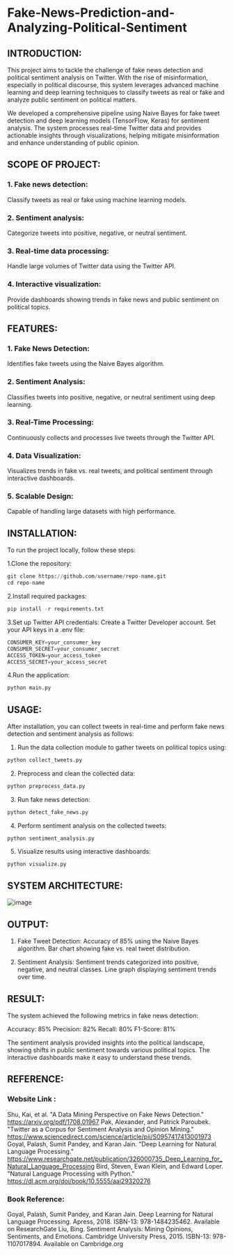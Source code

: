 # Fake-News-Prediction-and-Analyzing-Political-Sentiment

## INTRODUCTION:
This project aims to tackle the challenge of fake news detection and political sentiment analysis on Twitter. With the rise of misinformation, especially in political discourse, this system leverages advanced machine learning and deep learning techniques to classify tweets as real or fake and analyze public sentiment on political matters.

We developed a comprehensive pipeline using Naive Bayes for fake tweet detection and deep learning models (TensorFlow, Keras) for sentiment analysis. The system processes real-time Twitter data and provides actionable insights through visualizations, helping mitigate misinformation and enhance understanding of public opinion.

## SCOPE OF PROJECT:

### 1. Fake news detection: 
Classify tweets as real or fake using machine learning models.
### 2. Sentiment analysis: 
Categorize tweets into positive, negative, or neutral sentiment.
### 3. Real-time data processing: 
Handle large volumes of Twitter data using the Twitter API.
### 4. Interactive visualization: 
Provide dashboards showing trends in fake news and public sentiment on political topics.

## FEATURES: 

### 1. Fake News Detection: 
Identifies fake tweets using the Naive Bayes algorithm.
### 2. Sentiment Analysis: 
Classifies tweets into positive, negative, or neutral sentiment using deep learning.
### 3. Real-Time Processing: 
Continuously collects and processes live tweets through the Twitter API.
### 4. Data Visualization: 
Visualizes trends in fake vs. real tweets, and political sentiment through interactive dashboards.
### 5. Scalable Design: 
Capable of handling large datasets with high performance.

## INSTALLATION:
To run the project locally, follow these steps:

1.Clone the repository:
```python
git clone https://github.com/username/repo-name.git
cd repo-name
```
2.Install required packages:
```python
pip install -r requirements.txt
```
3.Set up Twitter API credentials:
Create a Twitter Developer account.
Set your API keys in a .env file:
```python
CONSUMER_KEY=your_consumer_key
CONSUMER_SECRET=your_consumer_secret
ACCESS_TOKEN=your_access_token
ACCESS_SECRET=your_access_secret
```
4.Run the application:
```python
python main.py
```
## USAGE:

After installation, you can collect tweets in real-time and perform fake news detection and sentiment analysis as follows:
1. Run the data collection module to gather tweets on political topics using:
```python
python collect_tweets.py
```
2. Preprocess and clean the collected data:
```python
python preprocess_data.py
```
3. Run fake news detection:
```python
python detect_fake_news.py
```
4. Perform sentiment analysis on the collected tweets:
```
python sentiment_analysis.py
```
5. Visualize results using interactive dashboards:
```python
python visualize.py
```

## SYSTEM ARCHITECTURE:
![image](https://github.com/user-attachments/assets/9fad3e6f-f188-4e93-ac0d-57749ac3f2b5)

## OUTPUT:
1. Fake Tweet Detection:
Accuracy of 85% using the Naive Bayes algorithm.
Bar chart showing fake vs. real tweet distribution.

3. Sentiment Analysis:
Sentiment trends categorized into positive, negative, and neutral classes.
Line graph displaying sentiment trends over time.

## RESULT:
The system achieved the following metrics in fake news detection:

Accuracy: 85%
Precision: 82%
Recall: 80%
F1-Score: 81%

The sentiment analysis provided insights into the political landscape, showing shifts in public sentiment towards various political topics. The interactive dashboards make it easy to understand these trends.

## REFERENCE:

### Website Link : 
Shu, Kai, et al. "A Data Mining Perspective on Fake News Detection." https://arxiv.org/pdf/1708.01967
Pak, Alexander, and Patrick Paroubek. "Twitter as a Corpus for Sentiment Analysis and Opinion Mining." https://www.sciencedirect.com/science/article/pii/S0957417413001973
Goyal, Palash, Sumit Pandey, and Karan Jain. "Deep Learning for Natural Language Processing." https://www.researchgate.net/publication/326000735_Deep_Learning_for_Natural_Language_Processing
Bird, Steven, Ewan Klein, and Edward Loper. "Natural Language Processing with Python." https://dl.acm.org/doi/book/10.5555/aai29320276

### Book Reference: 
Goyal, Palash, Sumit Pandey, and Karan Jain. Deep Learning for Natural Language Processing. Apress, 2018. ISBN-13: 978-1484235462. Available on ResearchGate
Liu, Bing. Sentiment Analysis: Mining Opinions, Sentiments, and Emotions. Cambridge University Press, 2015. ISBN-13: 978-1107017894. Available on Cambridge.org
